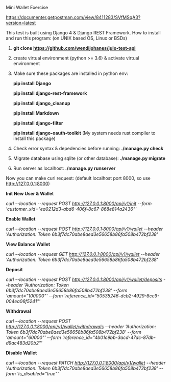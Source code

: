Mini Wallet Exercise

https://documenter.getpostman.com/view/8411283/SVfMSqA3?version=latest

This test is built using Django 4 & Django REST Framework.
How to install and run this program: (on UNIX based OS, Linux or BSDs)
1. **git clone https://github.com/wendijohanes/julo-test-api**
2. create virtual environment (python >= 3.6) & activate virtual environment
3. Make sure these packages are installed in python env:

   **pip install Django**
  
   **pip install django-rest-framework**
  
   **pip install django_cleanup**
  
   **pip install Markdown**
  
   **pip install django-filter**
  
   **pip install django-oauth-toolkit** (My system needs rust compiler to install this package)
  
  
 4. Check error syntax & depedencies before running: **./manage.py check**
 5. Migrate database using sqlite (or other database): **./manage.py migrate**
 6. Run server as localhost: **./manage.py runserver**

Now you can make curl request: (default localhost port 8000, so use http://127.0.0.1:8000)

**Init New User & Wallet**

*curl --location --request POST http://127.0.0.1:8000/api/v1/init --form 'customer_xid="ea0212d3-abd6-406f-8c67-868e814a2436"'*

**Enable Wallet**

*curl --location --request POST http://127.0.0.1:8000/api/v1/wallet --header 'Authorization: Token 6b3f7dc70abe8aed3e56658b86fa508b472bf238'*

**View Balance Wallet**

*curl --location --request GET http://127.0.0.1:8000/api/v1/wallet --header 'Authorization: Token 6b3f7dc70abe8aed3e56658b86fa508b472bf238'*

**Deposit**

*curl --location --request POST http://127.0.0.1:8000/api/v1/wallet/deposits --header 'Authorization: Token 6b3f7dc70abe8aed3e56658b86fa508b472bf238' --form 'amount="100000"' --form 'reference_id="50535246-dcb2-4929-8cc9-004ea06f5241"'*

**Withdrawal**

*curl --location --request POST http://127.0.0.1:8000/api/v1/wallet/withdrawals --header 'Authorization: Token 6b3f7dc70abe8aed3e56658b86fa508b472bf238' --form 'amount="60000"' --form 'reference_id="4b01c9bb-3acd-47dc-87db-d9ac483d20b2"'*

**Disable Wallet**

*curl --location --request PATCH http://127.0.0.1:8000/api/v1/wallet --header 'Authorization: Token 6b3f7dc70abe8aed3e56658b86fa508b472bf238' --form 'is_disabled="true"'*

